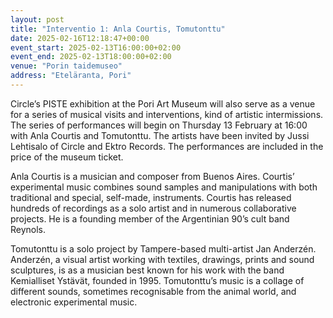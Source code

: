 ```yaml
---
layout: post
title: "Interventio 1: Anla Courtis, Tomutonttu"
date: 2025-02-16T12:18:47+00:00
event_start: 2025-02-13T16:00:00+02:00
event_end: 2025-02-13T18:00:00+02:00
venue: "Porin taidemuseo"
address: "Eteläranta, Pori"
---
```


Circle’s PISTE exhibition at the Pori Art Museum will also serve as a venue for a series of musical visits and interventions, kind of artistic intermissions. The series of performances will begin on Thursday 13 February at 16:00 with Anla Courtis and Tomutonttu. The artists have been invited by Jussi Lehtisalo of Circle and Ektro Records. The performances are included in the price of the museum ticket.  
  
Anla Courtis is a musician and composer from Buenos Aires. Courtis’ experimental music combines sound samples and manipulations with both traditional and special, self-made, instruments. Courtis has released hundreds of recordings as a solo artist and in numerous collaborative projects. He is a founding member of the Argentinian 90’s cult band Reynols.  
  
Tomutonttu is a solo project by Tampere-based multi-artist Jan Anderzén. Anderzén, a visual artist working with textiles, drawings, prints and sound sculptures, is as a musician best known for his work with the band Kemialliset Ystävät, founded in 1995. Tomutonttu’s music is a collage of different sounds, sometimes recognisable from the animal world, and electronic experimental music.
